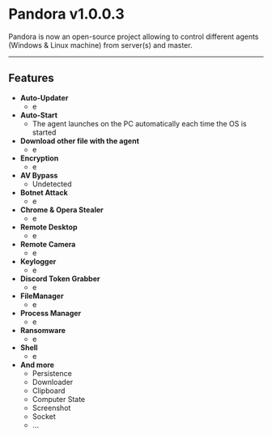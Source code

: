 
# Pandora v1.0.0.3

Pandora is now an open-source project allowing to control different agents (Windows & Linux machine) from server(s) and master.

---
## Features

- **Auto-Updater**
    - e
- **Auto-Start**
    - The agent launches on the PC automatically each time the OS is started
- **Download other file with the agent**
    - e
- **Encryption**
    - e
- **AV Bypass**
    - Undetected
- **Botnet Attack**
    - e
- **Chrome & Opera Stealer**
    - e
- **Remote Desktop**
    - e
- **Remote Camera**
    - e
- **Keylogger**
    - e
- **Discord Token Grabber**
    - e
- **FileManager**
    - e
- **Process Manager**
    - e
- **Ransomware**
    - e
- **Shell**
    - e
 - **And more**
	- Persistence
    - Downloader
    - Clipboard 
    - Computer State
    - Screenshot
    - Socket
    - ...
